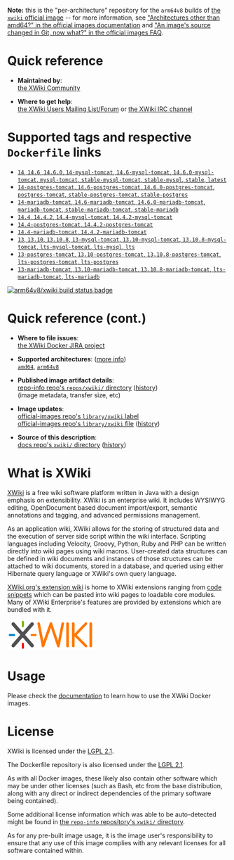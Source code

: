 <!--

********************************************************************************

WARNING:

    DO NOT EDIT "xwiki/README.md"

    IT IS AUTO-GENERATED

    (from the other files in "xwiki/" combined with a set of templates)

********************************************************************************

-->

**Note:** this is the "per-architecture" repository for the `arm64v8` builds of [the `xwiki` official image](https://hub.docker.com/_/xwiki) -- for more information, see ["Architectures other than amd64?" in the official images documentation](https://github.com/docker-library/official-images#architectures-other-than-amd64) and ["An image's source changed in Git, now what?" in the official images FAQ](https://github.com/docker-library/faq#an-images-source-changed-in-git-now-what).

# Quick reference

-	**Maintained by**:  
	[the XWiki Community](https://github.com/xwiki-contrib/docker-xwiki)

-	**Where to get help**:  
	[the XWiki Users Mailing List/Forum](http://dev.xwiki.org/xwiki/bin/view/Community/MailingLists) or [the XWiki IRC channel](http://dev.xwiki.org/xwiki/bin/view/Community/IRC)

# Supported tags and respective `Dockerfile` links

-	[`14`, `14.6`, `14.6.0`, `14-mysql-tomcat`, `14.6-mysql-tomcat`, `14.6.0-mysql-tomcat`, `mysql-tomcat`, `stable-mysql-tomcat`, `stable-mysql`, `stable`, `latest`](https://github.com/xwiki-contrib/docker-xwiki/blob/da38c291b3e953a4c94cfe25a2e2c6e0ffd4c7e8/14/mysql-tomcat/Dockerfile)
-	[`14-postgres-tomcat`, `14.6-postgres-tomcat`, `14.6.0-postgres-tomcat`, `postgres-tomcat`, `stable-postgres-tomcat`, `stable-postgres`](https://github.com/xwiki-contrib/docker-xwiki/blob/da38c291b3e953a4c94cfe25a2e2c6e0ffd4c7e8/14/postgres-tomcat/Dockerfile)
-	[`14-mariadb-tomcat`, `14.6-mariadb-tomcat`, `14.6.0-mariadb-tomcat`, `mariadb-tomcat`, `stable-mariadb-tomcat`, `stable-mariadb`](https://github.com/xwiki-contrib/docker-xwiki/blob/da38c291b3e953a4c94cfe25a2e2c6e0ffd4c7e8/14/mariadb-tomcat/Dockerfile)
-	[`14.4`, `14.4.2`, `14.4-mysql-tomcat`, `14.4.2-mysql-tomcat`](https://github.com/xwiki-contrib/docker-xwiki/blob/da38c291b3e953a4c94cfe25a2e2c6e0ffd4c7e8/14.4/mysql-tomcat/Dockerfile)
-	[`14.4-postgres-tomcat`, `14.4.2-postgres-tomcat`](https://github.com/xwiki-contrib/docker-xwiki/blob/da38c291b3e953a4c94cfe25a2e2c6e0ffd4c7e8/14.4/postgres-tomcat/Dockerfile)
-	[`14.4-mariadb-tomcat`, `14.4.2-mariadb-tomcat`](https://github.com/xwiki-contrib/docker-xwiki/blob/da38c291b3e953a4c94cfe25a2e2c6e0ffd4c7e8/14.4/mariadb-tomcat/Dockerfile)
-	[`13`, `13.10`, `13.10.8`, `13-mysql-tomcat`, `13.10-mysql-tomcat`, `13.10.8-mysql-tomcat`, `lts-mysql-tomcat`, `lts-mysql`, `lts`](https://github.com/xwiki-contrib/docker-xwiki/blob/82e901c6cbea5749dc7ad7a22df7df9366e1cee4/13/mysql-tomcat/Dockerfile)
-	[`13-postgres-tomcat`, `13.10-postgres-tomcat`, `13.10.8-postgres-tomcat`, `lts-postgres-tomcat`, `lts-postgres`](https://github.com/xwiki-contrib/docker-xwiki/blob/82e901c6cbea5749dc7ad7a22df7df9366e1cee4/13/postgres-tomcat/Dockerfile)
-	[`13-mariadb-tomcat`, `13.10-mariadb-tomcat`, `13.10.8-mariadb-tomcat`, `lts-mariadb-tomcat`, `lts-mariadb`](https://github.com/xwiki-contrib/docker-xwiki/blob/82e901c6cbea5749dc7ad7a22df7df9366e1cee4/13/mariadb-tomcat/Dockerfile)

[![arm64v8/xwiki build status badge](https://img.shields.io/jenkins/s/https/doi-janky.infosiftr.net/job/multiarch/job/arm64v8/job/xwiki.svg?label=arm64v8/xwiki%20%20build%20job)](https://doi-janky.infosiftr.net/job/multiarch/job/arm64v8/job/xwiki/)

# Quick reference (cont.)

-	**Where to file issues**:  
	[the XWiki Docker JIRA project](http://jira.xwiki.org/browse/XDOCKER)

-	**Supported architectures**: ([more info](https://github.com/docker-library/official-images#architectures-other-than-amd64))  
	[`amd64`](https://hub.docker.com/r/amd64/xwiki/), [`arm64v8`](https://hub.docker.com/r/arm64v8/xwiki/)

-	**Published image artifact details**:  
	[repo-info repo's `repos/xwiki/` directory](https://github.com/docker-library/repo-info/blob/master/repos/xwiki) ([history](https://github.com/docker-library/repo-info/commits/master/repos/xwiki))  
	(image metadata, transfer size, etc)

-	**Image updates**:  
	[official-images repo's `library/xwiki` label](https://github.com/docker-library/official-images/issues?q=label%3Alibrary%2Fxwiki)  
	[official-images repo's `library/xwiki` file](https://github.com/docker-library/official-images/blob/master/library/xwiki) ([history](https://github.com/docker-library/official-images/commits/master/library/xwiki))

-	**Source of this description**:  
	[docs repo's `xwiki/` directory](https://github.com/docker-library/docs/tree/master/xwiki) ([history](https://github.com/docker-library/docs/commits/master/xwiki))

# What is XWiki

[XWiki](http://xwiki.org) is a free wiki software platform written in Java with a design emphasis on extensibility. XWiki is an enterprise wiki. It includes WYSIWYG editing, OpenDocument based document import/export, semantic annotations and tagging, and advanced permissions management.

As an application wiki, XWiki allows for the storing of structured data and the execution of server side script within the wiki interface. Scripting languages including Velocity, Groovy, Python, Ruby and PHP can be written directly into wiki pages using wiki macros. User-created data structures can be defined in wiki documents and instances of those structures can be attached to wiki documents, stored in a database, and queried using either Hibernate query language or XWiki's own query language.

[XWiki.org's extension wiki](http://extensions.xwiki.org) is home to XWiki extensions ranging from [code snippets](http://snippets.xwiki.org) which can be pasted into wiki pages to loadable core modules. Many of XWiki Enterprise's features are provided by extensions which are bundled with it.

![logo](https://raw.githubusercontent.com/docker-library/docs/6fb07a8dacbad5cc548b87e4c267823a4aa98660/xwiki/logo.png)

# Usage

Please check the [documentation](https://github.com/xwiki-contrib/docker-xwiki/blob/master/README.md) to learn how to use the XWiki Docker images.

# License

XWiki is licensed under the [LGPL 2.1](https://github.com/xwiki-contrib/docker-xwiki/blob/master/LICENSE).

The Dockerfile repository is also licensed under the [LGPL 2.1](https://github.com/xwiki-contrib/docker-xwiki/blob/master/LICENSE).

As with all Docker images, these likely also contain other software which may be under other licenses (such as Bash, etc from the base distribution, along with any direct or indirect dependencies of the primary software being contained).

Some additional license information which was able to be auto-detected might be found in [the `repo-info` repository's `xwiki/` directory](https://github.com/docker-library/repo-info/tree/master/repos/xwiki).

As for any pre-built image usage, it is the image user's responsibility to ensure that any use of this image complies with any relevant licenses for all software contained within.
